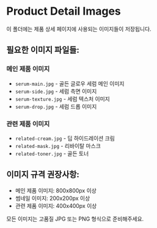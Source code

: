 # Product Detail Images

이 폴더에는 제품 상세 페이지에 사용되는 이미지들이 저장됩니다.

## 필요한 이미지 파일들:

### 메인 제품 이미지
- `serum-main.jpg` - 골든 글로우 세럼 메인 이미지
- `serum-side.jpg` - 세럼 측면 이미지  
- `serum-texture.jpg` - 세럼 텍스처 이미지
- `serum-drop.jpg` - 세럼 드롭 이미지

### 관련 제품 이미지
- `related-cream.jpg` - 딥 하이드레이션 크림
- `related-mask.jpg` - 리바이탈 마스크
- `related-toner.jpg` - 골든 토너

## 이미지 규격 권장사항:
- 메인 제품 이미지: 800x800px 이상
- 썸네일 이미지: 200x200px 이상
- 관련 제품 이미지: 400x400px 이상

모든 이미지는 고품질 JPG 또는 PNG 형식으로 준비해주세요.